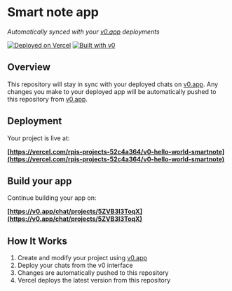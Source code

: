 # Smart note app

*Automatically synced with your [v0.app](https://v0.app) deployments*

[![Deployed on Vercel](https://img.shields.io/badge/Deployed%20on-Vercel-black?style=for-the-badge&logo=vercel)](https://vercel.com/rpis-projects-52c4a364/v0-hello-world-smartnote)
[![Built with v0](https://img.shields.io/badge/Built%20with-v0.app-black?style=for-the-badge)](https://v0.app/chat/projects/5ZVB3I3ToqX)

## Overview

This repository will stay in sync with your deployed chats on [v0.app](https://v0.app).
Any changes you make to your deployed app will be automatically pushed to this repository from [v0.app](https://v0.app).

## Deployment

Your project is live at:

**[https://vercel.com/rpis-projects-52c4a364/v0-hello-world-smartnote](https://vercel.com/rpis-projects-52c4a364/v0-hello-world-smartnote)**

## Build your app

Continue building your app on:

**[https://v0.app/chat/projects/5ZVB3I3ToqX](https://v0.app/chat/projects/5ZVB3I3ToqX)**

## How It Works

1. Create and modify your project using [v0.app](https://v0.app)
2. Deploy your chats from the v0 interface
3. Changes are automatically pushed to this repository
4. Vercel deploys the latest version from this repository